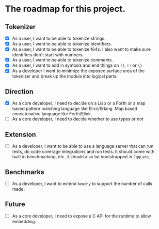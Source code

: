 # The roadmap for this project.
## Tokenizer
- [x] As a user, I want to be able to tokenize strings.
- [x] As a user, I want to be able to tokenize identifiers.
- [x] As a user, I want to be able to tokenize f64s. I also want to make sure identifiers don't start with numbers.
- [x] As a user, I want to be able to tokenize comments.
- [x] As a user, I want to add in symbols and end things on `[]`, `()` or `{}`
- [x] As a developer I want to minimize the exposed surface area of the tokenizer and break up the module into logical parts.
## Direction
- [x] As a core developer, I need to decide on a Lisp or a Forth or a map based pattern matching language like Elixir/Erlang. Map based concatenative language like Forth/Elixir.
- [ ] As a core developer, I need to decide whether to use types or not
## Extension
- [ ] As a developer, I want to be able to use a language server that can run tests, do code coverage integrations and run tests. It should come with built in benchmarking, etc. It should also be bootstrapped in `EggLang`. 

## Benchmarks
- [ ] As a developer, I want to extend `benchy` to support the number of calls made.

## Future
- [ ] As a core developer, I need to expose a C API for the runtime to allow embedding.
